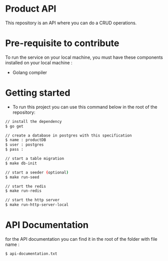 # Product API
This repository is an API where you can do a CRUD operations.

# Pre-requisite to contribute
To run the service on your local machine, you must have these components installed on your local machine : 
- Golang compiler

# Getting started
- To run this project you can use this command below in the root of the repository:
```sh
// install the dependency
$ go get

// create a database in postgres with this specification
$ name : productDB
$ user : postgres
$ pass : 

// start a table migration 
$ make db-init

// start a seeder (optional)
$ make run-seed

// start the redis
$ make run-redis

// start the http server
$ make run-http-server-local 
```

# API Documentation
for the API documentation you can find it in the root of the folder with file name :
```sh
$ api-documentation.txt
```
